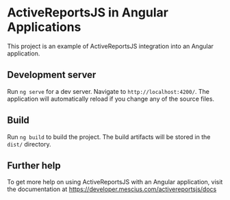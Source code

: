 # ActiveReportsJS in Angular Applications

This project is an example of ActiveReportsJS integration into an Angular application.

## Development server

Run `ng serve` for a dev server. Navigate to `http://localhost:4200/`. The application will automatically reload if you change any of the source files.

## Build

Run `ng build` to build the project. The build artifacts will be stored in the `dist/` directory.

## Further help

To get more help on using ActiveReportsJS with an Angular application, visit the documentation at https://developer.mescius.com/activereportsjs/docs

